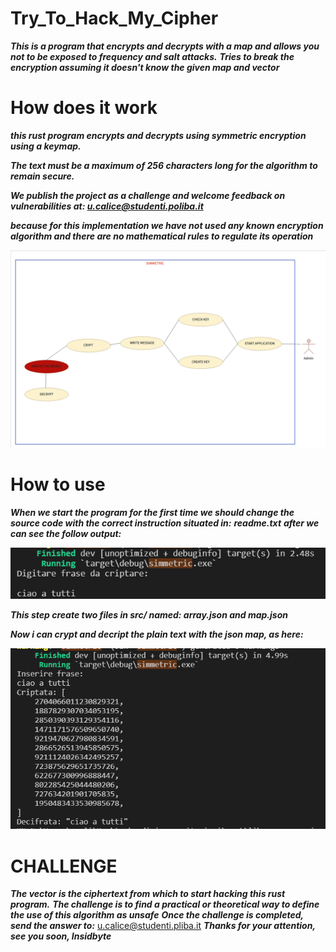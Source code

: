 # Try_To_Hack_My_Cipher
***This is a program that encrypts and decrypts with a map and allows you not to be exposed to frequency and salt attacks.***
***Tries to break the encryption assuming it doesn't know the given map and vector***

# How does it work
***this rust program encrypts and decrypts using symmetric encryption using a keymap.***

***The text must be a maximum of 256 characters long for the algorithm to remain secure.***

***We publish the project as a challenge and welcome feedback on vulnerabilities at: u.calice@studenti.poliba.it***

***because for this implementation we have not used any known encryption algorithm and there are no mathematical rules to regulate its operation***

![Screenshot](IMG/GITSIMMETRIC.png)

# How to use
***When we start the program for the first time we should change the source code with the correct instruction situated in:***
***readme.txt***
***after we can see the follow output:***

![Screenshot](IMG/GITSIMMETRICOUT1.png)

***This step create two files in src/ named: array.json and map.json***

***Now i can crypt and decript the plain text with the json map, as here:***

![Screenshot](IMG/GITSIMMETRICOUT2.png)

# CHALLENGE

***The vector is the ciphertext from which to start hacking this rust program.***
***The challenge is to find a practical or theoretical way to define the use of this algorithm as unsafe***
***Once the challenge is completed, send the answer to:***
u.calice@studenti.pliba.it
***Thanks for your attention, see you soon, Insidbyte***
